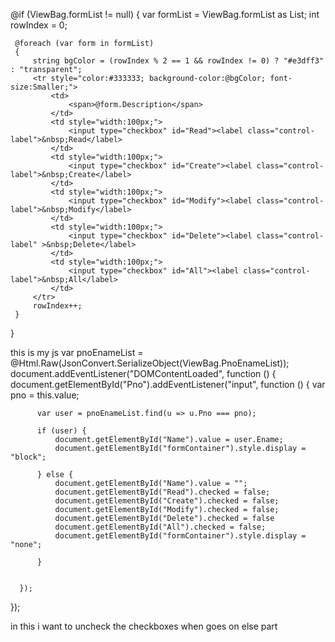  @if (ViewBag.formList != null)
 {
     var formList = ViewBag.formList as List<AppFormDetail>;
     int rowIndex = 0;

     @foreach (var form in formList)
     {
         string bgColor = (rowIndex % 2 == 1 && rowIndex != 0) ? "#e3dff3" : "transparent";
         <tr style="color:#333333; background-color:@bgColor; font-size:Smaller;">
             <td>
                 <span>@form.Description</span>
             </td>
             <td style="width:100px;">
                 <input type="checkbox" id="Read"><label class="control-label">&nbsp;Read</label>
             </td>
             <td style="width:100px;">
                 <input type="checkbox" id="Create"><label class="control-label">&nbsp;Create</label>
             </td>
             <td style="width:100px;">
                 <input type="checkbox" id="Modify"><label class="control-label">&nbsp;Modify</label>
             </td>
             <td style="width:100px;">
                 <input type="checkbox" id="Delete"><label class="control-label" >&nbsp;Delete</label>
             </td>
             <td style="width:100px;">
                 <input type="checkbox" id="All"><label class="control-label">&nbsp;All</label>
             </td>
         </tr>
         rowIndex++;
     }
 }
 
this is my js 
  var pnoEnameList = @Html.Raw(JsonConvert.SerializeObject(ViewBag.PnoEnameList));
  document.addEventListener("DOMContentLoaded", function () {
      document.getElementById("Pno").addEventListener("input", function () {
          var pno = this.value;


          var user = pnoEnameList.find(u => u.Pno === pno);

          if (user) {
              document.getElementById("Name").value = user.Ename;
              document.getElementById("formContainer").style.display = "block";

          } else {
              document.getElementById("Name").value = "";
              document.getElementById("Read").checked = false;
              document.getElementById("Create").checked = false;
              document.getElementById("Modify").checked = false;
              document.getElementById("Delete").checked = false
              document.getElementById("All").checked = false;
              document.getElementById("formContainer").style.display = "none";

          }


      });
  });

in this i want to uncheck the checkboxes when goes on else part 
